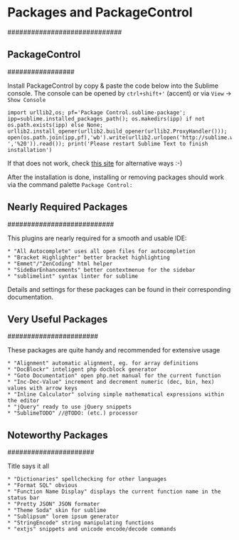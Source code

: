 # Packages and PackageControl
#############################

## PackageControl
#################

Install PackageControl by copy & paste the code below into the Sublime console.
The console can be opened by `ctrl+shift+'` (accent) or via `View` -> `Show Console`

	import urllib2,os; pf='Package Control.sublime-package'; ipp=sublime.installed_packages_path(); os.makedirs(ipp) if not os.path.exists(ipp) else None; urllib2.install_opener(urllib2.build_opener(urllib2.ProxyHandler())); open(os.path.join(ipp,pf),'wb').write(urllib2.urlopen('http://sublime.wbond.net/'+pf.replace(' ','%20')).read()); print('Please restart Sublime Text to finish installation')

If that does not work, check [this site](http://wbond.net/sublime_packages/package_control/installation "package control homepage")
for alternative ways :-)

After the installation is done, installing or removing packages should work via
the command palette `Package Control:`

## Nearly Required Packages
###########################

This plugins are nearly required for a smooth and usable IDE:

	* "All Autocomplete" uses all open files for autocompletion
	* "Bracket Highlighter" better bracket highlighting
	* "Emmet"/"ZenCoding" html helper
	* "SideBarEnhancements" better contextmenue for the sidebar
	* "sublimelint" syntax linter for sublime

Details and settings for these packages can be found in their
corresponding documentation.

## Very Useful Packages
#######################

These packages are quite handy and recommended for extensive usage

	* "Alignment" automatic alignment, eg. for array definitions
	* "DocBlockr" inteligent php docblock generator
	* "Goto Documentation" open php.net manual for the current function
	* "Inc-Dec-Value" increment and decrement numeric (dec, bin, hex) values with arrow keys
	* "Inline Calculator" solving simple mathematical expressions within the editor
	* "jQuery" ready to use jQuery snippets
	* "SublimeTODO" //@TODO: (etc.) processor

## Noteworthy Packages
######################

Title says it all

	* "Dictionaries" spellchecking for other languages
	* "Format SQL" obvious
	* "Function Name Display" displays the current function name in the status bar
	* "Pretty JSON" JSON formater
	* "Theme Soda" skin for sublime
	* "Sublipsum" lorem ipsum generator
	* "StringEncode" string manipulating functions
	* "extjs" snippets and unicode encode/decode commands
